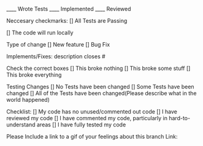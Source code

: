 ____ Wrote Tests ____ Implemented ____ Reviewed

Neccesary checkmarks:
[] All Tests are Passing

[] The code will run locally

Type of change
[] New feature
[] Bug Fix

Implements/Fixes:
description closes #

Check the correct boxes
[] This broke nothing
[] This broke some stuff
[] This broke everything

Testing Changes
[] No Tests have been changed
[] Some Tests have been changed
[] All of the Tests have been changed(Please describe what in the world happened)

Checklist:
[] My code has no unused/commented out code
[] I have reviewed my code
[] I have commented my code, particularly in hard-to-understand areas
[] I have fully tested my code

Please Include a link to a gif of your feelings about this branch
Link:
